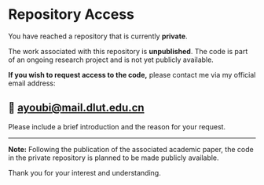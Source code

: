 # Repository Access

You have reached a repository that is currently **private**.

The work associated with this repository is **unpublished**. The code is part of an ongoing research project and is not yet publicly available.

**If you wish to request access to the code,** please contact me via my official email address:

## 📧 ayoubi@mail.dlut.edu.cn

Please include a brief introduction and the reason for your request.

---

**Note:** Following the publication of the associated academic paper, the code in the private repository is planned to be made publicly available.

Thank you for your interest and understanding.